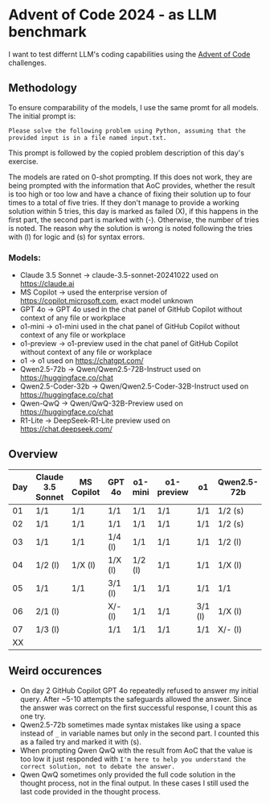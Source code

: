 # Advent of Code 2024 - as LLM benchmark

I want to test differnt LLM's coding capabilities using the [Advent of Code](https://adventofcode.com/) challenges.

## Methodology
To ensure comparability of the models, I use the same promt for all models. The initial prompt is:
```
Please solve the following problem using Python, assuming that the provided input is in a file named input.txt.
```
This prompt is followed by the copied problem description of this day's exercise.

The models are rated on 0-shot prompting. If this does not work, they are being prompted with the information that AoC provides, whether the result is too high or too low and have a chance of fixing their solution up to four times to a total of five tries. If they don't manage to provide a working solution within 5 tries, this day is marked as failed (X), if this happens in the first part, the second part is marked with (-). Otherwise, the number of tries is noted. The reason why the solution is wrong is noted following the tries with (l) for logic and (s) for syntax errors.

### Models:
* Claude 3.5 Sonnet -> claude-3.5-sonnet-20241022 used on https://claude.ai 
* MS Copilot -> used the enterprise version of https://copilot.microsoft.com, exact model unknown
* GPT 4o -> GPT 4o used in the chat panel of GitHub Copilot without context of any file or workplace
* o1-mini -> o1-mini used in the chat panel of GitHub Copilot without context of any file or workplace
* o1-preview -> o1-preview used in the chat panel of GitHub Copilot without context of any file or workplace
* o1 -> o1 used on https://chatgpt.com/
* Qwen2.5-72b -> Qwen/Qwen2.5-72B-Instruct used on https://huggingface.co/chat
* Qwen2.5-Coder-32b -> Qwen/Qwen2.5-Coder-32B-Instruct used on https://huggingface.co/chat
* Qwen-QwQ -> Qwen/QwQ-32B-Preview used on https://huggingface.co/chat
* R1-Lite -> DeepSeek-R1-Lite preview used on https://chat.deepseek.com/

## Overview
| Day | Claude 3.5 Sonnet | MS Copilot | GPT 4o  | o1-mini | o1-preview | o1      | Qwen2.5-72b | Qwen2.5-Coder-32b | Qwen-QwQ  | R1-Lite |
| --- | ---               | ---        | ---     | ---     | ---        | ---     | ---         | ---               | ---       | ---     |
| 01  | 1/1               | 1/1        | 1/1     | 1/1     | 1/1        | 1/1     | 1/2 (s)     | 1/1               | 5/1 (l)   | 1/1     |
| 02  | 1/1               | 1/1        | 1/1     | 1/1     | 1/1        | 1/1     | 1/2 (s)     | 1/1               | 1/1       | 1/1     |
| 03  | 1/1               | 1/1        | 1/4 (l) | 1/1     | 1/1        | 1/1     | 1/2 (l)     | 1/1               | 1/1       | 1/1     |
| 04  | 1/2 (l)           | 1/X (l)    | 1/X (l) | 1/2 (l) | 1/1        | 1/1     | 1/X (l)     | 1/X (l)           | 1/X (l,s) | 1/1     |
| 05  | 1/1               | 1/1        | 3/1 (l) | 1/1     | 1/1        | 1/1     | 1/1         | X/- (l)           | 1/1       | 1/1     |
| 06  | 2/1 (l)           |            | X/- (l) | 1/1     | 1/1        | 3/1 (l) | 1/X (l)     | 2/X (l)           | 1/X (l)   | 1/1     |
| 07  | 1/3 (l)           |            | 1/1     | 1/1     | 1/1        | 1/1     | X/- (l)     | X/- (l)           | 1/1       | 1/1     |
| XX  |                   |            |         |         |            |         |             |                   |           |         |

## Weird occurences
* On day 2 GitHub Copilot GPT 4o repeatedly refused to answer my initial query. After ~5-10 attempts the safeguards allowed the answer. Since the answer was correct on the first successful response, I count this as one try.
* Qwen2.5-72b sometimes made syntax mistakes like using a space instead of ```_``` in variable names but only in the second part. I counted this as a failed try and marked it with (s).
* When prompting Qwen QwQ with the result from AoC that the value is too low it just responded with ```I'm here to help you understand the correct solution, not to debate the answer.```
* Qwen QwQ sometimes only provided the full code solution in the thought process, not in the final output. In these cases I still used the last code provided in the thought process.